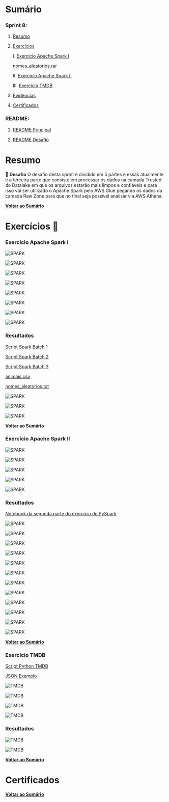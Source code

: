 # Sumário

### Sprint 8:

1. [Resumo](#resumo)

2. [Exercícios](#exercícios)

    I.    [Exercício Apache Spark I](#Exercício01)

    [nomes_aleatorios.rar](<Exercicios/SPARK_BATCH/txt/nomes_aleatorios.rar>)

    II.    [Exercício Apache Spark II](#Exercício02)

    III.   [Exercício TMDB](#Exercício03)

3. [Evidências](#evidências)

4. [Certificados](#certificados)

### README:

1. [README Principal](../README.md)

2. [README Desafio](<Desafio/README.md>)

# Resumo

🎯 **Desafio** O desafio desta sprint é dividido em 5 partes e essas atualmente é a terceira parte que consiste em processar os dados na camada Trusted do Datalake em que os arquivos estarão mais limpos e confiáveis e para isso vai ser utilizado o Apache Spark pelo AWS Glue pegando os dados da camada Raw Zone para que no final seja possível analisar via AWS Athena.

[**Voltar ao Sumário**](#sumário)

# Exercícios 🥋

<a id="Exercício01"></a>

### Exercício Apache Spark I

![SPARK](<../Sprint 8/Evidencias/Exercicios/PYSPARK/SPRINT_08_01_-_ENUNCIADO_PYSPARK.png>)

![SPARK](<../Sprint 8/Evidencias/Exercicios/PYSPARK/SPRINT_08_02_-_ENUNCIADO_PYSPARK.png>)

![SPARK](<../Sprint 8/Evidencias/Exercicios/PYSPARK/SPRINT_08_03_-_ENUNCIADO_PYSPARK.png>)

![SPARK](<../Sprint 8/Evidencias/Exercicios/PYSPARK/SPRINT_08_04_-_ENUNCIADO_PYSPARK.png>)

![SPARK](<../Sprint 8/Evidencias/Exercicios/PYSPARK/SPRINT_08_05_-_ENUNCIADO_PYSPARK.png>)

![SPARK](<../Sprint 8/Evidencias/Exercicios/PYSPARK/SPRINT_08_06_-_ENUNCIADO_PYSPARK.png>)

![SPARK](<../Sprint 8/Evidencias/Exercicios/PYSPARK/SPRINT_08_07_-_ENUNCIADO_PYSPARK.png>)

![SPARK](<../Sprint 8/Evidencias/Exercicios/PYSPARK/SPRINT_08_08_-_ENUNCIADO_PYSPARK.png>)

### Resultados

[Script Spark Batch 1](<../Sprint 8/Exercicios/SPARK_BATCH/spark_batch_1.py>)

[Script Spark Batch 2](<../Sprint 8/Exercicios/SPARK_BATCH/spark_batch_2.py>)

[Script Spark Batch 3](<../Sprint 8/Exercicios/SPARK_BATCH/spark_batch_3.py>)

[animais.csv](<../Sprint 8/Exercicios/SPARK_BATCH/csv/animais.csv>)

[nomes_aleatorios.txt](<../Sprint 8/Exercicios/SPARK_BATCH/txt/nomes_aleatorios.txt>)

![SPARK](<../Sprint 8/Evidencias/Exercicios/PYSPARK/SPRINT_08_01_-_BATCH_PYSPARK.png>)

![SPARK](<../Sprint 8/Evidencias/Exercicios/PYSPARK/SPRINT_08_02_-_BATCH_PYSPARK.png>)

![SPARK](<../Sprint 8/Evidencias/Exercicios/PYSPARK/SPRINT_08_03_-_BATCH_PYSPARK.png>)

[**Voltar ao Sumário**](#sumário)

<a id="Exercício02"></a>

### Exercício Apache Spark II

![SPARK](<../Sprint 8/Evidencias/Exercicios/PYSPARK/SPRINT_08_04_-_ENUNCIADO_PYSPARK.png>)

![SPARK](<../Sprint 8/Evidencias/Exercicios/PYSPARK/SPRINT_08_05_-_ENUNCIADO_PYSPARK.png>)

![SPARK](<../Sprint 8/Evidencias/Exercicios/PYSPARK/SPRINT_08_06_-_ENUNCIADO_PYSPARK.png>)

![SPARK](<../Sprint 8/Evidencias/Exercicios/PYSPARK/SPRINT_08_07_-_ENUNCIADO_PYSPARK.png>)

![SPARK](<../Sprint 8/Evidencias/Exercicios/PYSPARK/SPRINT_08_08_-_ENUNCIADO_PYSPARK.png>)

### Resultados

[Notebook da segunda parte do exercício de PySpark](<../Sprint 8/Exercicios/SPARK_BATCH/ex_pyspark.ipynb>)

![SPARK](<../Sprint 8/Evidencias/Exercicios/PYSPARK/SPRINT_08_01_-_PYSPARK.png>)

![SPARK](<../Sprint 8/Evidencias/Exercicios/PYSPARK/SPRINT_08_02_-_PYSPARK.png>)

![SPARK](<../Sprint 8/Evidencias/Exercicios/PYSPARK/SPRINT_08_03_-_PYSPARK.png>)

![SPARK](<../Sprint 8/Evidencias/Exercicios/PYSPARK/SPRINT_08_04_-_PYSPARK.png>)

![SPARK](<../Sprint 8/Evidencias/Exercicios/PYSPARK/SPRINT_08_05_-_PYSPARK.png>)

![SPARK](<../Sprint 8/Evidencias/Exercicios/PYSPARK/SPRINT_08_06_-_PYSPARK.png>)

![SPARK](<../Sprint 8/Evidencias/Exercicios/PYSPARK/SPRINT_08_07_-_PYSPARK.png>)

![SPARK](<../Sprint 8/Evidencias/Exercicios/PYSPARK/SPRINT_08_08_-_PYSPARK.png>)

![SPARK](<../Sprint 8/Evidencias/Exercicios/PYSPARK/SPRINT_08_09_-_PYSPARK.png>)

![SPARK](<../Sprint 8/Evidencias/Exercicios/PYSPARK/SPRINT_08_10_-_PYSPARK.png>)

![SPARK](<../Sprint 8/Evidencias/Exercicios/PYSPARK/SPRINT_08_11_-_PYSPARK.png>)

![SPARK](<../Sprint 8/Evidencias/Exercicios/PYSPARK/SPRINT_08_12_-_PYSPARK.png>)

[**Voltar ao Sumário**](#sumário)

<a id="Exercício03"></a>

### Exercício TMDB

[Script Python TMDB](<../Sprint 7/Exercicios/TMDB/ex_tmdb.py>)

[JSON Exemplo](<../Sprint 7/Exercicios/TMDB/JSON/filmes.json>)

![TMDB](<../Sprint 7/Evidencias/Exercicios/TMDB/SPRINT_07_01_API_TMDB_ENUNCIADO.png>)

![TMDB](<../Sprint 7/Evidencias/Exercicios/TMDB/SPRINT_07_02_API_TMDB_ENUNCIADO.png>)

![TMDB](<../Sprint 7/Evidencias/Exercicios/TMDB/SPRINT_07_03_API_TMDB_ENUNCIADO.png>)

![TMDB](<../Sprint 7/Evidencias/Exercicios/TMDB/SPRINT_07_04_API_TMDB_ENUNCIADO.png>)

### Resultados

![TMDB](<../Sprint 7/Evidencias/Exercicios/TMDB/SPRINT_07_01_API_TMDB.png>)

![TMDB](<../Sprint 7/Evidencias/Exercicios/TMDB/SPRINT_07_01_CONTA_TMDB.png>)

[**Voltar ao Sumário**](#sumário)

# Certificados

[**Voltar ao Sumário**](#sumário)